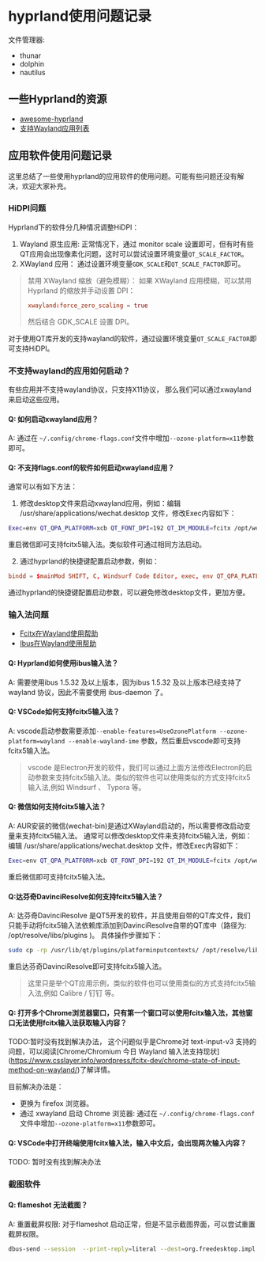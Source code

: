 # hyprland使用问题记录

文件管理器:
- thunar
- dolphin
- nautilus

## 一些Hyprland的资源

- [awesome-hyprland](https://github.com/hyprland-community/awesome-hyprland)
- [支持Wayland应用列表](https://wearewaylandnow.com/)

## 应用软件使用问题记录

这里总结了一些使用hyprland的应用软件的使用问题。可能有些问题还没有解决，欢迎大家补充。



### HiDPI问题

Hyprland下的软件分几种情况调整HiDPI：

1. Wayland 原生应用: 正常情况下，通过 monitor scale 设置即可，但有时有些QT应用会出现像素化问题，这时可以尝试设置环境变量`QT_SCALE_FACTOR`。
2. XWayland 应用： 通过设置环境变量`GDK_SCALE`和`QT_SCALE_FACTOR`即可。

> 禁用 XWayland 缩放（避免模糊）： 如果 XWayland 应用模糊，可以禁用 Hyprland 的缩放并手动设置 DPI：
> ```conf
> xwayland:force_zero_scaling = true
> ```
> 然后结合 GDK_SCALE 设置 DPI。



对于使用QT库开发的支持wayland的软件，通过设置环境变量`QT_SCALE_FACTOR`即可支持HiDPI。



### 不支持wayland的应用如何启动？
有些应用并不支持wayland协议，只支持X11协议， 那么我们可以通过xwayland来启动这些应用。

#### Q: 如何启动xwayland应用？

A: 通过在 `~/.config/chrome-flags.conf`文件中增加`--ozone-platform=x11`参数即可。

#### Q: 不支持flags.conf的软件如何启动xwayland应用？

通常可以有如下方法：

1. 修改desktop文件来启动xwayland应用，例如：编辑 /usr/share/applications/wechat.desktop 文件，修改Exec内容如下：
```bash
Exec=env QT_QPA_PLATFORM=xcb QT_FONT_DPI=192 QT_IM_MODULE=fcitx /opt/wechat/wechat %U
```
重启微信即可支持fcitx5输入法。类似软件可通过相同方法启动。

2. 通过hyprland的快捷键配置启动参数，例如：
```conf
bindd = $mainMod SHIFT, C, Windsurf Code Editor, exec, env QT_QPA_PLATFORM=xcb QT_FONT_DPI=192 QT_IM_MODULE=fcitx /opt/wechat/wechat

```
通过hyprland的快捷键配置启动参数，可以避免修改desktop文件，更加方便。


### 输入法问题

- [Fcitx在Wayland使用帮助](https://fcitx-im.org/wiki/Using_Fcitx_5_on_Wayland/zh-cn)
- [Ibus在Wayland使用帮助](https://github.com/ibus/ibus/wiki/WaylandDesktop)

#### Q: Hyprland如何使用ibus输入法？

A: 需要使用ibus 1.5.32 及以上版本，因为ibus 1.5.32 及以上版本已经支持了 wayland 协议，因此不需要使用 ibus-daemon 了。


#### Q: VSCode如何支持fcitx5输入法？

A: vscode启动参数需要添加`--enable-features=UseOzonePlatform --ozone-platform=wayland --enable-wayland-ime` 参数，然后重启vscode即可支持fcitx5输入法。

> vscode 是Electron开发的软件，我们可以通过上面方法修改Electron的启动参数来支持fcitx5输入法。类似的软件也可以使用类似的方式支持fcitx5输入法,例如 Windsurf 、 Typora 等。

#### Q: 微信如何支持fcitx5输入法？

A: AUR安装的微信(wechat-bin)是通过XWayland启动的，所以需要修改启动变量来支持fcitx5输入法。
通常可以修改desktop文件来支持fcitx5输入法，例如：
编辑 /usr/share/applications/wechat.desktop 文件，修改Exec内容如下：
```bash
Exec=env QT_QPA_PLATFORM=xcb QT_FONT_DPI=192 QT_IM_MODULE=fcitx /opt/wechat/wechat %U
```
重启微信即可支持fcitx5输入法。


#### Q:达芬奇DavinciResolve如何支持fcitx5输入法？

A: 达芬奇DavinciResolve 是QT5开发的软件，并且使用自带的QT库文件，我们只能手动将fcitx5输入法依赖库添加到DavinciResolve自带的QT库中（路径为: /opt/resolve/libs/plugins )。
具体操作步骤如下：
```bash
sudo cp -rp /usr/lib/qt/plugins/platforminputcontexts/ /opt/resolve/libs/plugins
```
重启达芬奇DavinciResolve即可支持fcitx5输入法。

> 这里只是举个QT应用示例，类似的软件也可以使用类似的方式支持fcitx5输入法,例如 Calibre / 钉钉 等。

#### Q: 打开多个Chrome浏览器窗口，只有第一个窗口可以使用fcitx输入法，其他窗口无法使用fcitx输入法获取输入内容？

TODO:暂时没有找到解决办法， 这个问题似乎是Chrome对 text-input-v3 支持的问题，可以阅读[Chrome/Chromium 今日 Wayland 输入法支持现状]  (https://www.csslayer.info/wordpress/fcitx-dev/chrome-state-of-input-method-on-wayland/)了解详情。

目前解决办法是：
- 更换为 firefox 浏览器。
- 通过 xwayland 启动 Chrome 浏览器: 通过在 `~/.config/chrome-flags.conf`文件中增加`--ozone-platform=x11`参数即可。

#### Q: VSCode中打开终端使用fcitx输入法，输入中文后，会出现两次输入内容？

TODO: 暂时没有找到解决办法

### 截图软件

#### Q: flameshot 无法截图？


A: 重置截屏权限: 对于flameshot 启动正常，但是不显示截图界面，可以尝试重置截屏权限。
```bash
dbus-send --session  --print-reply=literal --dest=org.freedesktop.impl.portal.PermissionStore /org/freedesktop/impl/portal/PermissionStore org.freedesktop.impl.portal.PermissionStore.DeletePermission string:'screenshot' string:'screenshot' string:''
```
